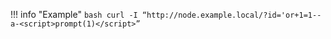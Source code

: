!!! info "Example"
    ``` bash
    curl -I “http://node.example.local/?id='or+1=1--a-<script>prompt(1)</script>”
    ```